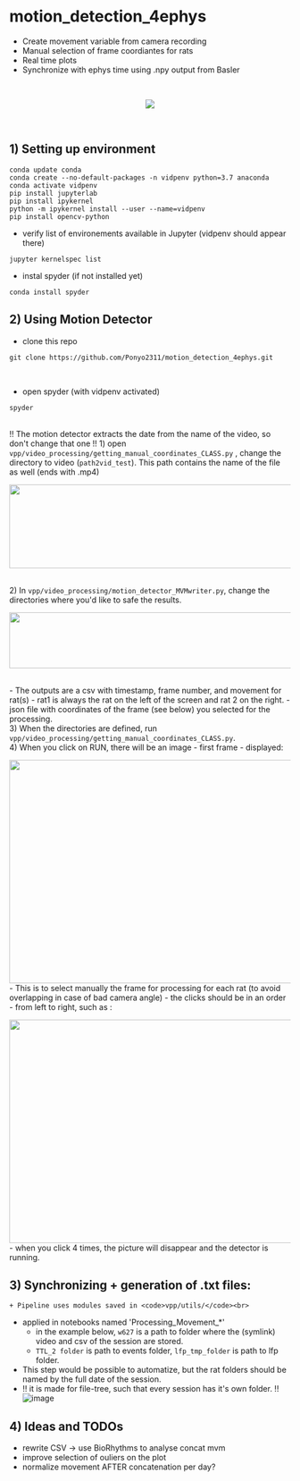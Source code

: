 # motion_detection_4ephys
- Create movement variable from camera recording 
- Manual selection of frame coordiantes for rats
- Real time plots
- Synchronize with ephys time using .npy output from Basler
<br>

<p align ="center">
    <img src = "https://user-images.githubusercontent.com/65451658/173108006-a974da64-965c-475d-93df-bd676d6a9d86.gif">
</p>
<br>

## 1) Setting up environment
```
conda update conda
conda create --no-default-packages -n vidpenv python=3.7 anaconda
conda activate vidpenv
pip install jupyterlab
pip install ipykernel
python -m ipykernel install --user --name=vidpenv
pip install opencv-python
```
+ verify list of environements available in Jupyter (vidpenv should appear there)
```
jupyter kernelspec list
```
+ instal spyder (if not installed yet)
```
conda install spyder
```
## 2) Using Motion Detector
- clone this repo<br>
```
git clone https://github.com/Ponyo2311/motion_detection_4ephys.git
```
<br>

- open spyder (with vidpenv activated)<br>
```
spyder
```
<br>
!! The motion detector extracts the date from the name of the video, so don't change that one !!
1) open <code>vpp/video_processing/getting_manual_coordinates_CLASS.py</code> , change the directory to video (<code>path2vid_test</code>). This path contains the name of the file as well (ends with .mp4)<br>
<p align ="left">
    <img src = "https://user-images.githubusercontent.com/65451658/173512817-f8f72846-db3c-49ce-aa4f-fdcfc48b38be.png" width="800" height="150">
</p>
<br>
2) In <code>vpp/video_processing/motion_detector_MVMwriter.py</code>, change the directories where you'd like to safe the results.<br>
<p align ="left">
    <img src = "https://user-images.githubusercontent.com/65451658/173513538-33553f62-abc4-43df-bf93-94e684907baa.png"
         width="600" height="100">
</p>
<br>
- The outputs are a csv with timestamp, frame number, and movement for rat(s)  
- rat1 is always the rat on the left of the screen and rat 2 on the right.
- json file with coordinates of the frame (see below) you selected for the processing.<br>
3) When the directories are defined, run <code>vpp/video_processing/getting_manual_coordinates_CLASS.py</code>.<br>
4) When you click on RUN, there will be an image - first frame - displayed:<br>
<p align ="left">
    <img src = "https://user-images.githubusercontent.com/65451658/172965394-254f81a5-a4d8-4b45-8e5f-6cc7edac0ddd.png" width="600" height="400"><br>
- This is to select manually the frame for processing for each rat (to avoid overlapping in case of bad camera angle)
- the clicks should be in an order - from left to right, such as :<br>
<p align ="left">
    <img src = "https://user-images.githubusercontent.com/65451658/172965444-540613d7-ec12-4981-ae4e-f7c9c80ae584.png" width="600" height="400"><br>
- when you click 4 times, the picture will disappear and the detector is running.

## 3) Synchronizing + generation of .txt files:
    + Pipeline uses modules saved in <code>vpp/utils/</code><br>
+ applied in notebooks named 'Processing_Movement_*'<br>
    + in the example below, <code>w627</code> is a path to folder where the (symlink) video and csv of the session are stored. 
    + <code>TTL_2 folder</code> is path to events folder, <code>lfp_tmp_folder</code> is path to lfp folder. 
+ This step would be possible to automatize, but the rat folders should be named by the full date of the session. 
+ !! it is made for file-tree, such that every session has it's own folder. !!<br>
![image](https://user-images.githubusercontent.com/65451658/172966213-b19340b7-abee-4ad3-9f3d-afb1004aedb5.png)

 ## 4) Ideas and TODOs
 - rewrite CSV -> use BioRhythms to analyse concat mvm
 - improve selection of ouliers on the plot
 - normalize movement AFTER concatenation per day?
    
